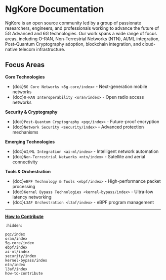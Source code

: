 # NgKore Documentation

NgKore is an open source community led by a
group of passionate researchers, engineers, and
professionals working to advance the future of 5G
Advanced and 6G technologies. Our work spans a wide
range of focus areas, including O-RAN,
Non-Terrestrial Networks (NTN), AI/ML integration,
Post-Quantum Cryptography adoption, blockchain
integration, and cloud-native telecom
infrastructure.

## Focus Areas

**Core Technologies**

- {doc}`5G Core Networks <5g-core/index>` - Next-generation mobile networks
- {doc}`O-RAN Interoperability <oran/index>` - Open radio access networks

**Security & Cryptography**

- {doc}`Post-Quantum Cryptography <pqc/index>` - Future-proof encryption
- {doc}`Network Security <security/index>` - Advanced protection mechanisms

**Emerging Technologies**

- {doc}`AI/ML Integration <ai-ml/index>` - Intelligent network automation
- {doc}`Non-Terrestrial Networks <ntn/index>` - Satellite and aerial connectivity

**Tools & Orchestration**

- {doc}`eBPF Technology & Tools <ebpf/index>` - High-performance packet processing
- {doc}`Kernel Bypass Technologies <kernel-bypass/index>` - Ultra-low latency networking
- {doc}`L3AF Orchestration <l3af/index>` - eBPF program management

---

<a href="how-to-contribute/"><strong>How to Contribute</strong></a>

```{toctree}
:hidden:

pqc/index
oran/index
5g-core/index
ebpf/index
ai-ml/index
security/index
kernel-bypass/index
ntn/index
l3af/index
how-to-contribute
```
